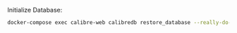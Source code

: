 Initialize Database:

```bash
docker-compose exec calibre-web calibredb restore_database --really-do-it --with-library /books
```